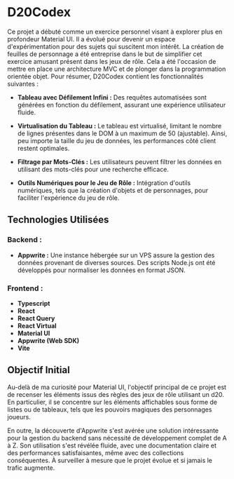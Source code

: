 # D20Codex
Ce projet a débuté comme un exercice personnel visant à explorer plus en profondeur Material UI. Il a évolué pour devenir un espace d'expérimentation pour des sujets qui suscitent mon intérêt. La création de feuilles de personnage a été entreprise dans le but de simplifier cet exercice amusant présent dans les jeux de rôle. Cela a été l'occasion de mettre en place une architecture MVC et de plonger dans la programmation orientée objet. Pour résumer, D20Codex contient les fonctionnalités suivantes :

- **Tableau avec Défilement Infini :** Des requêtes automatisées sont générées en fonction du défilement, assurant une expérience utilisateur fluide.

- **Virtualisation du Tableau :** Le tableau est virtualisé, limitant le nombre de lignes présentes dans le DOM à un maximum de 50 (ajustable). Ainsi, peu importe la taille du jeu de données, les performances côté client restent optimales.

- **Filtrage par Mots-Clés :** Les utilisateurs peuvent filtrer les données en utilisant des mots-clés pour une recherche efficace.

- **Outils Numériques pour le Jeu de Rôle :** Intégration d'outils numériques, tels que la création d'objets et de personnages, pour faciliter l'expérience du jeu de rôle.


## Technologies Utilisées

### Backend :

- **Appwrite :** Une instance hébergée sur un VPS assure la gestion des données provenant de diverses sources. Des scripts Node.js ont été développés pour normaliser les données en format JSON.

### Frontend :

- **Typescript**
- **React**
- **React Query**
- **React Virtual**
- **Material UI**
- **Appwrite (Web SDK)**
- **Vite**

## Objectif Initial
Au-delà de ma curiosité pour Material UI, l'objectif principal de ce projet est de recenser les éléments issus des règles des jeux de rôle utilisant un d20. En particulier, il se concentre sur les éléments affichables sous forme de listes ou de tableaux, tels que les pouvoirs magiques des personnages joueurs.

En outre, la découverte d'Appwrite s'est avérée une solution intéressante pour la gestion du backend sans nécessité de développement complet de A à Z. Son utilisation s'est révélée fluide, avec une documentation claire et des performances satisfaisantes, même avec des collections conséquentes. À surveiller à mesure que le projet évolue et si jamais le trafic augmente.
